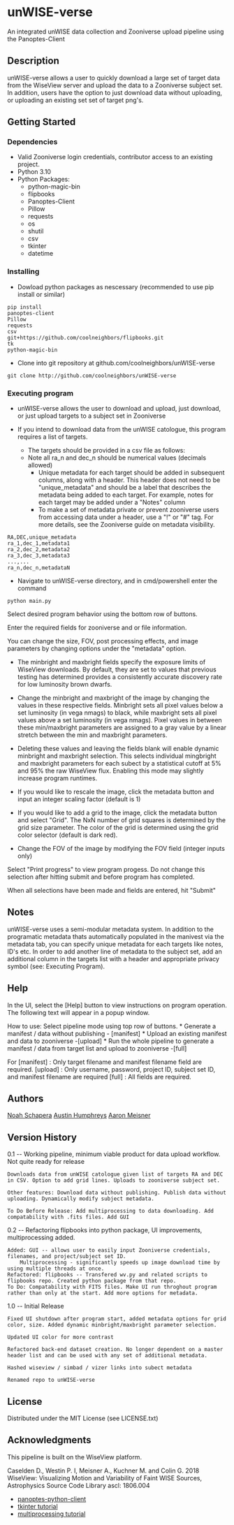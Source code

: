 # unWISE-verse

An integrated unWISE data collection and Zooniverse upload pipeline using the Panoptes-Client
## Description
unWISE-verse allows a user to quickly download a large set of target data from the WiseView server and upload the data to a Zooniverse subject set. In addition, users have the option to just download data without uploading, or uploading an existing set set of target png's. 
## Getting Started
### Dependencies
* Valid Zooniverse login credentials, contributor access to an existing project. 
* Python 3.10
* Python Packages:
	* python-magic-bin
	* flipbooks
	* Panoptes-Client
	* Pillow
	* requests
	* os
	* shutil
	* csv
	* tkinter
	* datetime
### Installing
* Dowload python packages as nescessary (recommended to use pip install or similar)
``` 
pip install
panoptes-client
Pillow
requests
csv
git+https://github.com/coolneighbors/flipbooks.git
tk
python-magic-bin
```
* Clone into git repository at github.com/coolneighbors/unWISE-verse
```
git clone http://github.com/coolneighbors/unWISE-verse
```

### Executing program
* unWISE-verse allows the user to download and upload, just download, or just upload targets to a subject set in Zooniverse

* If you intend to download data from the unWISE catologue, this program requires a list of targets.
	* The targets should be provided in a csv file as follows:
	* Note all ra_n and dec_n should be numerical values (decimals allowed)
        * Unique metadata for each target should be added in subsequent columns, along with a header. This header does not need to be "unique_metadata" and should be a label that describes the metadata being added to each target. For example, notes for each target may be added under a "Notes" column
        * To make a set of metadata private or prevent zooniverse users from accessing data under a header, use a "!" or "#" tag. For more details, see the Zooniverse guide on metadata visibility.
```
RA,DEC,unique_metadata
ra_1,dec_1,metadata1
ra_2,dec_2,metadata2
ra_3,dec_3,metadata3
...,...
ra_n,dec_n,metadataN
```

* Navigate to unWISE-verse directory, and in cmd/powershell enter the command
```
python main.py
```

Select desired program behavior using the bottom row of buttons.

Enter the required fields for zooniverse and or file information.

You can change the size, FOV, post processing effects, and image parameters by changing options under the "metadata" option. 

* The minbright and maxbright fields specify the exposure limits of WiseView downloads. By default, they are set to values that previous testing has determined provides a consistently accurate discovery rate for low luminosity brown dwarfs. 
* Change the minbright and maxbright of the image by changing the values in these respective fields. Minbright sets all pixel values below a set luminosity (in vega nmags) to black, while maxbright sets all pixel values above a set luminosity (in vega nmags). Pixel values in between these min/maxbright parameters are assigned to a gray value by a linear stretch between the min and maxbright parameters. 
* Deleting these values and leaving the fields blank will enable dynamic minbright and maxbright selection. This selects individual mingbright and maxbright parameters for each subect by a statistical cutoff at 5% and 95% the raw WiseView flux. Enabling this mode may slightly increase program runtimes. 

* If you would like to rescale the image, click the metadata button and input an integer scaling factor (default is 1)

* If you would like to add a grid to the image, click the metadata button and select "Grid". The NxN number of grid squares is determined by the grid size parameter. The color of the grid is determined using the grid color selector (default is dark red).

* Change the FOV of the image by modifying the FOV field (integer inputs only)


Select "Print progress" to view program progess. Do not change this selection after hitting submit and before program has completed. 

When all selections have been made and fields are entered, hit "Submit"

## Notes

unWISE-verse uses a semi-modular metadata system. In addition to the programatic metadata thats automatically populated in the manivest via the metadata tab, you can specify unique metadata for each targets like notes, ID's etc. In order to add another line of metadata to the subject set, add an additional column in the targets list with a header and appropriate privacy symbol (see: Executing Program).

## Help

In the UI, select the [Help] button to view instructions on program operation. The following text will appear in a popup window.

How to use: Select pipeline mode using top row of buttons. 
	* Generate a manifest / data without publishing - [manifest] 
	* Upload an existing manifest and data to zooniverse -[upload]
	* Run the whole pipeline to generate a manifest / data from target list and upload to zooniverse -[full]

For 
 [manifest]  : Only target filename and manifest filename field are required.
 [upload] : Only username, password, project ID, subject set ID, and manifest filename are required
 [full] : All fields are required.

## Authors
[Noah Schapera](https://www.linkedin.com/in/noah-schapera-86303a1b9/)
[Austin Humphreys](https://www.linkedin.com/in/austin-humphreys-b87055187/)
[Aaron Meisner](https://www.linkedin.com/in/aaron-meisner/)


## Version History

0.1 -- Working pipeline, minimum viable product for data upload workflow. Not quite ready for release
	
	Downloads data from unWISE catologue given list of targets RA and DEC in CSV. Option to add grid lines. Uploads to zooniverse subject set.
	
	Other features: Download data without publishing. Publish data without uploading. Dynamically modify subject metadata.
	
	To Do Before Release: Add multiprocessing to data downloading. Add compatability with .fits files. Add GUI

0.2 -- Refactoring flipbooks into python package, UI improvements, multiprocessing added.

    Added: GUI -- allows user to easily input Zooniverse credentials, filenames, and project/subject set ID. 
	    Multiprocessing - significantly speeds up image download time by using multiple threads at once. 
	Refactored: flipbooks -- Transfered wv.py and related scripts to flipbooks repo. Created python package from that repo. 
	To Do: Compatability with FITS files. Make UI run throghout program rather than only at the start. Add more options for metadata.
    
1.0  -- Initial Release
    
    Fixed UI shutdown after program start, added metadata options for grid color, size. Added dynamic minbright/maxbright parameter selection.
    
    Updated UI color for more contrast
    
    Refactored back-end dataset creation. No longer dependent on a master header list and can be used with any set of additional metadata.
    
    Hashed wiseview / simbad / vizer links into subect metadata
    
    Renamed repo to unWISE-verse
	
## License

Distributed under the MIT License (see LICENSE.txt)

## Acknowledgments
This pipeline is built on the WiseView platform.

Caselden D., Westin P. I, Meisner A., Kuchner M. and Colin G. 2018 WiseView: Visualizing Motion and Variability of Faint WISE Sources, Astrophysics Source Code Library ascl: 1806.004

* [panoptes-python-client](https://github.com/zooniverse/panoptes-python-client)
* [tkinter tutorial](https://realpython.com/python-gui-tkinter/)
* [multiprocessing tutorial](https://tutorialedge.net/python/python-multiprocessing-tutorial/)
